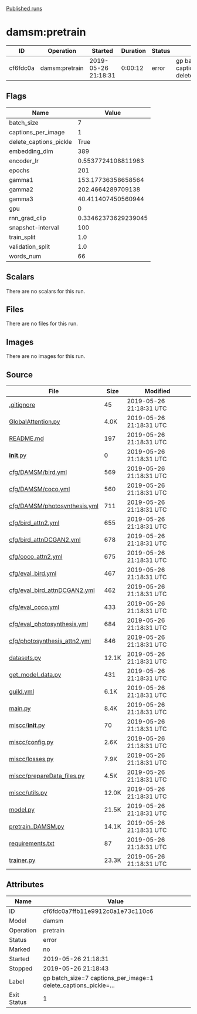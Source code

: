 
[Published runs](../README.md)




# damsm:pretrain



| ID                | Operation         | Started           | Duration                     | Status           | Label           |
| --                | ---------         | ---------         | --------                     | ------           | -----           |
| cf6fdc0a | damsm:pretrain | 2019-05-26 21:18:31 | 0:00:12 | error | gp batch_size=7 captions_per_image=1 delete_captions_pickle=… |



## Flags

| Name | Value |
| ---- | ----- |
| batch_size | 7 |
| captions_per_image | 1 |
| delete_captions_pickle | True |
| embedding_dim | 389 |
| encoder_lr | 0.5537724108811963 |
| epochs | 201 |
| gamma1 | 153.17736358658564 |
| gamma2 | 202.4664289709138 |
| gamma3 | 40.411407450560944 |
| gpu | 0 |
| rnn_grad_clip | 0.33462373629239045 |
| snapshot-interval | 100 |
| train_split | 1.0 |
| validation_split | 1.0 |
| words_num | 66 |





## Scalars

There are no scalars for this run.



## Files

There are no files for this run.



## Images

There are no images for this run.



## Source

| File | Size | Modified |
| ---- | ---- | -------- |
| [.gitignore](.guild/source/.gitignore) | 45 | 2019-05-26 21:18:31 UTC |
| [GlobalAttention.py](.guild/source/GlobalAttention.py) | 4.0K | 2019-05-26 21:18:31 UTC |
| [README.md](.guild/source/README.md) | 197 | 2019-05-26 21:18:31 UTC |
| [__init__.py](.guild/source/__init__.py) | 0 | 2019-05-26 21:18:31 UTC |
| [cfg/DAMSM/bird.yml](.guild/source/cfg/DAMSM/bird.yml) | 569 | 2019-05-26 21:18:31 UTC |
| [cfg/DAMSM/coco.yml](.guild/source/cfg/DAMSM/coco.yml) | 560 | 2019-05-26 21:18:31 UTC |
| [cfg/DAMSM/photosynthesis.yml](.guild/source/cfg/DAMSM/photosynthesis.yml) | 711 | 2019-05-26 21:18:31 UTC |
| [cfg/bird_attn2.yml](.guild/source/cfg/bird_attn2.yml) | 655 | 2019-05-26 21:18:31 UTC |
| [cfg/bird_attnDCGAN2.yml](.guild/source/cfg/bird_attnDCGAN2.yml) | 678 | 2019-05-26 21:18:31 UTC |
| [cfg/coco_attn2.yml](.guild/source/cfg/coco_attn2.yml) | 675 | 2019-05-26 21:18:31 UTC |
| [cfg/eval_bird.yml](.guild/source/cfg/eval_bird.yml) | 467 | 2019-05-26 21:18:31 UTC |
| [cfg/eval_bird_attnDCGAN2.yml](.guild/source/cfg/eval_bird_attnDCGAN2.yml) | 462 | 2019-05-26 21:18:31 UTC |
| [cfg/eval_coco.yml](.guild/source/cfg/eval_coco.yml) | 433 | 2019-05-26 21:18:31 UTC |
| [cfg/eval_photosynthesis.yml](.guild/source/cfg/eval_photosynthesis.yml) | 684 | 2019-05-26 21:18:31 UTC |
| [cfg/photosynthesis_attn2.yml](.guild/source/cfg/photosynthesis_attn2.yml) | 846 | 2019-05-26 21:18:31 UTC |
| [datasets.py](.guild/source/datasets.py) | 12.1K | 2019-05-26 21:18:31 UTC |
| [get_model_data.py](.guild/source/get_model_data.py) | 431 | 2019-05-26 21:18:31 UTC |
| [guild.yml](.guild/source/guild.yml) | 6.1K | 2019-05-26 21:18:31 UTC |
| [main.py](.guild/source/main.py) | 8.4K | 2019-05-26 21:18:31 UTC |
| [miscc/__init__.py](.guild/source/miscc/__init__.py) | 70 | 2019-05-26 21:18:31 UTC |
| [miscc/config.py](.guild/source/miscc/config.py) | 2.6K | 2019-05-26 21:18:31 UTC |
| [miscc/losses.py](.guild/source/miscc/losses.py) | 7.9K | 2019-05-26 21:18:31 UTC |
| [miscc/prepareData_files.py](.guild/source/miscc/prepareData_files.py) | 4.5K | 2019-05-26 21:18:31 UTC |
| [miscc/utils.py](.guild/source/miscc/utils.py) | 12.0K | 2019-05-26 21:18:31 UTC |
| [model.py](.guild/source/model.py) | 21.5K | 2019-05-26 21:18:31 UTC |
| [pretrain_DAMSM.py](.guild/source/pretrain_DAMSM.py) | 14.1K | 2019-05-26 21:18:31 UTC |
| [requirements.txt](.guild/source/requirements.txt) | 87 | 2019-05-26 21:18:31 UTC |
| [trainer.py](.guild/source/trainer.py) | 23.3K | 2019-05-26 21:18:31 UTC |





## Attributes

| Name        | Value                 |
| -           | -                     |
| ID          | cf6fdc0a7ffb11e9912c0a1e73c110c6          |
| Model       | damsm       |
| Operation   | pretrain     |
| Status      | error      |
| Marked      | no      |
| Started     | 2019-05-26 21:18:31     |
| Stopped     | 2019-05-26 21:18:43     |
| Label       | gp batch_size=7 captions_per_image=1 delete_captions_pickle=…       |
| Exit Status | 1 |





